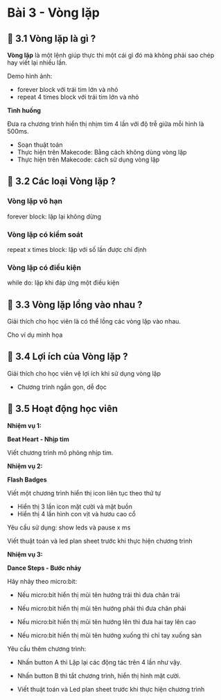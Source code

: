 # Bài 3 - Vòng lặp

## 💛 3.1 Vòng lặp là gì ?

**Vòng lặp** là một lệnh giúp thực thi một cái gì đó mà không phải sao chép hay viết lại nhiều lần.

Demo hình ảnh: 

* forever block với trái tim lớn và nhỏ
* repeat 4 times block với trái tim lớn và nhỏ

**Tình huống**

Đưa ra chương trình hiển thị nhịm tim 4 lần với độ trễ giữa mỗi hình là 500ms.

* Soạn thuật toán
* Thực hiện trên Makecode: Bằng cách không dùng vòng lặp
* Thực hiện trên Makecode:  cách sử dụng vòng lặp


## 💛 3.2 Các loại Vòng lặp ?

### Vòng lặp vô hạn 

forever block: lặp lại không dừng

### Vòng lặp có kiểm soát

repeat x times block: lặp với số lần được chỉ định

### Vòng lặp có điều kiện

while do: lặp khi đáp ứng một điều kiện


## 💛 3.3  Vòng lặp lồng vào nhau ?

Giải thích cho học viên là có thể lồng các vòng lặp vào nhau.

Cho ví dụ minh họa

## 💛 3.4 Lợi ích của Vòng lặp ?

Giải thích cho học viên vệ lợi ích khi sử dụng vòng lặp

* Chương trình ngắn gọn, dễ đọc

## 💛 3.5 Hoạt động học viên

**Nhiệm vụ 1:**

**Beat Heart - Nhịp tim**

Viết chương trình mô phỏng nhịp tim.

**Nhiệm vụ 2:**

**Flash Badges**

Viết một chương trình hiển thị icon liên tục theo thứ tự

* Hiển thị 3 lần icon mặt cười và mặt buồn
* Hiển thị 4 lần hình con vịt và hươu cao cổ

Yêu cầu sử dụng: show leds và pause x ms

Viết thuật toán và led plan sheet trước khi thực hiện chương trình


**Nhiệm vụ 3:**

**Dance Steps - Bước nhảy**

Hãy nhảy theo micro:bit:

* Nếu micro:bit hiển thị mũi tên hướng trái thì đưa chân trái

* Nếu micro:bit hiển thị mũi tên hướng phải thì đưa chân phải

* Nếu micro:bit hiển thị mũi tên hướng lên thì đưa hai tay lên cao

* Nếu micro:bit hiển thị mũi tên hướng xuống thì chỉ tay xuống sàn

Yêu cầu thêm chương trình:

* Nhấn button A thì Lặp lại các động tác trên 4 lần như vậy.
* Nhấn button B thì tắt chương trình, hiển thị hình mặt cười.

* Viết thuật toán và Led plan sheet trước khi thực hiện chương trình





